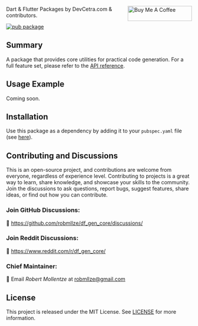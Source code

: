 <a href="https://www.buymeacoffee.com/robmllze" target="_blank"><img align="right" src="https://cdn.buymeacoffee.com/buttons/default-orange.png" alt="Buy Me A Coffee" height="41" width="174"></a>

Dart & Flutter Packages by DevCetra.com & contributors.

[![pub package](https://img.shields.io/pub/v/df_gen_core.svg)](https://pub.dev/packages/df_gen_core)

## Summary

A package that provides core utilities for practical code generation. For a full feature set, please refer to the [API reference](https://pub.dev/documentation/df_gen_core/).

## Usage Example

Coming soon.

## Installation

Use this package as a dependency by adding it to your `pubspec.yaml` file (see [here](https://pub.dev/packages/df_gen_core/install)).

## Contributing and Discussions

This is an open-source project, and contributions are welcome from everyone, regardless of experience level. Contributing to projects is a great way to learn, share knowledge, and showcase your skills to the community. Join the discussions to ask questions, report bugs, suggest features, share ideas, or find out how you can contribute.

### Join GitHub Discussions:

💬 https://github.com/robmllze/df_gen_core/discussions/

### Join Reddit Discussions:

💬 https://www.reddit.com/r/df_gen_core/

### Chief Maintainer:

📧 Email _Robert Mollentze_ at robmllze@gmail.com

## License

This project is released under the MIT License. See [LICENSE](https://raw.githubusercontent.com/robmllze/df_gen_core/main/LICENSE) for more information.
